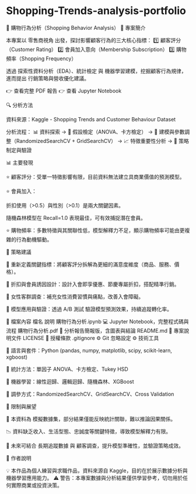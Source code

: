 # Shopping-Trends-analysis-portfolio
🛒 購物行為分析（Shopping Behavior Analysis）
📖 專案簡介

本專案以 零售商視角 出發，探討影響顧客行為的三大核心指標：
1️⃣ 顧客評分（Customer Rating）
2️⃣ 會員加入意向（Membership Subscription）
3️⃣ 購物頻率（Shopping Frequency）

透過 探索性資料分析（EDA）、統計檢定 與 機器學習建模，挖掘顧客行為規律，進而提出 行銷策略與營收優化建議。


👉 查看完整 PDF 報告
👉 查看 Jupyter Notebook


🔍 分析方法

資料來源：Kaggle - Shopping Trends and Customer Behaviour Dataset

分析流程：
📊 資料探索 →
📑 假設檢定（ANOVA、卡方檢定） →
🤖 建模與參數調整（RandomizedSearchCV + GridSearchCV） →
📈 特徵重要性分析 →
🎯 策略制定與驗證

📊 主要發現

⭐ 顧客評分：受單一特徵影響有限，目前資料無法建立具商業價值的預測模型。

⭐ 會員加入：

折扣使用（>0.5）與性別（>0.1）是兩大關鍵因素。

隨機森林模型在 Recall=1.0 表現最佳，可有效捕捉潛在會員。

⭐ 購物頻率：多數特徵與其關聯性低，模型解釋力不足，顯示購物頻率可能由更複雜的行為動機驅動。

🧾 策略建議

🎯 重新定義關鍵指標：將顧客評分拆解為更細的滿意度維度（商品、服務、價格）。

🎁 折扣與會員誘因設計：設計入會即享優惠、節慶專屬折扣，搭配精準行銷。

👩 女性客群調查：補充女性消費習慣與痛點，改善入會障礙。

🧪 模型應用與驗證：透過 A/B 測試 驗證模型預測效果，持續追蹤轉化率。

📂 檔案內容
檔名	說明
購物行為分析.ipynb	💻 Jupyter Notebook，完整程式碼與流程
購物行為分析.pdf	📑 分析報告簡報版，含圖表與結論
README.md	📘 專案說明文件
LICENSE	📜 授權條款
.gitignore	⚙️ Git 忽略設定
⚙️ 技術工具

🐍 語言與套件：Python (pandas, numpy, matplotlib, scipy, scikit-learn, xgboost)

📐 統計方法：單因子 ANOVA、卡方檢定、Tukey HSD

🤖 機器學習：線性迴歸、邏輯迴歸、隨機森林、XGBoost

🔧 調參方式：RandomizedSearchCV、GridSearchCV、Cross Validation

📌 限制與展望

🔎 本資料為 模擬數據集，部分結果僅能反映統計關聯，難以推論因果關係。

📉 資料缺乏收入、生活型態、忠誠度等關鍵特徵，導致模型解釋力有限。

🚀 未來可結合 長期追蹤數據 與 顧客調查，提升模型準確性，並驗證策略成效。

📝 作者說明

💡 本作品為個人練習與求職作品，資料來源自 Kaggle，目的在於展示數據分析與機器學習應用能力。
⚠️ 警告：本專案數據與分析結果僅供學習參考，切勿用於任何實際商業或投資決策。

